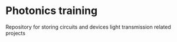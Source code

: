 # Photonics training

Repository for storing circuits and devices light transmission related projects